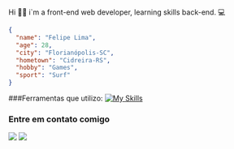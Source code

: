 Hi 👋🏻 i`m a front-end web developer, learning skills back-end. 💻

```json
{
  "name": "Felipe Lima",
  "age": 28,
  "city": "Florianópolis-SC",
  "hometown": "Cidreira-RS",
  "hobby": "Games",
  "sport": "Surf"
}
```

 ###Ferramentas que utilizo:
[![My Skills](https://skillicons.dev/icons?i=js,html,css,ts,nodejs,mysql,sqlite,react,express)](https://skillicons.dev)

  <h3>Entre em contato comigo</h3>
  <a href="https://linkedin.com/in/felipelimars" target="_blank"><img src="https://img.shields.io/badge/LinkedIn-0077B5?style=for-the-badge&logo=linkedin&logoColor=white" target="_blank"></a> 
  <a href="https://instagram.com/felipelimars" target="_blank"><img src="https://img.shields.io/badge/-Instagram-%23E4405F?style=for-the-badge&logo=instagram&logoColor=white" target="_blank"></a> 
</div>
